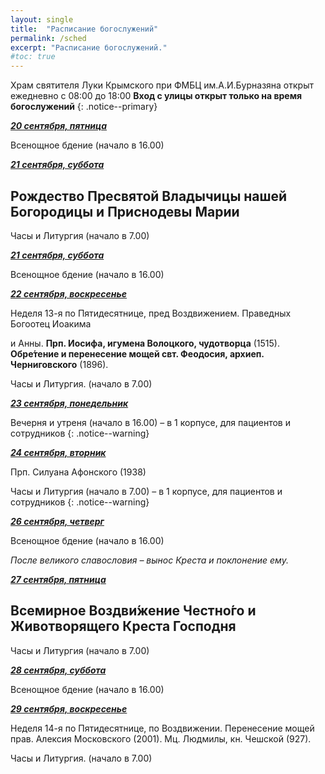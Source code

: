 ```yaml
---
layout: single
title:  "Расписание богослужений"
permalink: /sched
excerpt: "Расписание богослужений."
#toc: true
---
```


Храм святителя Луки Крымского при ФМБЦ им.А.И.Бурназяна открыт ежедневно с 08:00 до 18:00
__Вход с улицы открыт только на время богослужений__
{: .notice--primary}

<!-----
<style type="text/css">
  p {
    color: red;
  }
</style>
-->

<!-----
Вечерня и утреня (начало в 16.00) – в 1 корпусе (с пропуском)
{: .notice--warning}
-->

**_<span style="text-decoration:underline;">20 сентября, пятница</span>_**

Всенощное бдение (начало в 16.00)

**_<span style="text-decoration:underline;">21 сентября, суббота</span>_**

## Рождество Пресвятой Владычицы нашей Богородицы и Приснодевы Марии

Часы и Литургия (начало в 7.00)

 **_<span style="text-decoration:underline;">21 сентября, суббота</span>_**

Всенощное бдение (начало в 16.00)

**_<span style="text-decoration:underline;">22 сентября, воскресенье</span>_**

Неделя 13-я по Пятидесятнице, пред Воздвижением. Праведных Богоотец Иоакима

и Анны. **Прп. Иосифа, игумена Волоцкого, чудотворца** (1515). **Обре́тение и перенесение мощей свт. Феодосия, архиеп. Черниговского** (1896).

Часы и Литургия. (начало в 7.00)

**_<span style="text-decoration:underline;">23 сентября, понедельник</span>_**

Вечерня и утреня (начало в 16.00) – в 1 корпусе, для пациентов и сотрудников
{: .notice--warning}

**_<span style="text-decoration:underline;">24 сентября, вторник</span>_**

Прп. Силуана Афонского (1938)

Часы и Литургия (начало в 7.00) – в 1 корпусе, для пациентов и сотрудников
{: .notice--warning}

 **_<span style="text-decoration:underline;">26 сентября, четверг</span>_**

Всенощное бдение (начало в 16.00)

_После великого славословия – вынос Креста и поклонение ему._

**_<span style="text-decoration:underline;">27 сентября, пятница</span>_**

## Всемирное Воздви́жение Честно́го и Животворящего Креста Господня

Часы и Литургия (начало в 7.00)

 **_<span style="text-decoration:underline;">28 сентября, суббота</span>_**

Всенощное бдение (начало в 16.00)

**_<span style="text-decoration:underline;">29 сентября, воскресенье</span>_**

Неделя 14-я по Пятидесятнице, по Воздвижении. Перенесение мощей прав. Алексия Московского (2001). Мц. Людмилы, кн. Чешской (927).

Часы и Литургия. (начало в 7.00)
